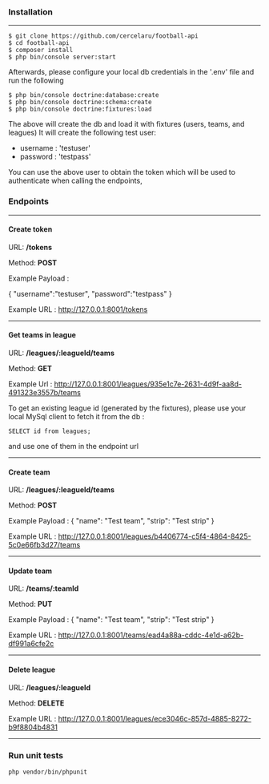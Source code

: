 ### Installation
---
```
$ git clone https://github.com/cercelaru/football-api
$ cd football-api
$ composer install
$ php bin/console server:start
```
Afterwards, please configure your local db credentials in the '.env' file and run the following
```
$ php bin/console doctrine:database:create
$ php bin/console doctrine:schema:create
$ php bin/console doctrine:fixtures:load
```
The above will create the db and load it with fixtures (users, teams, and leagues)
It will create the following test user:
- username : 'testuser'
- password : 'testpass'

You can use the above user to obtain the token which will be used to authenticate when calling the endpoints,


### Endpoints
---
#### Create token
URL: **/tokens**

Method: **POST**

Example Payload : 

{
	"username":"testuser",
	"password":"testpass"
}

Example URL : 
http://127.0.0.1:8001/tokens

---
#### Get teams in league
URL: **/leagues/:leagueId/teams**

Method: **GET**

Example Url : 
http://127.0.0.1:8001/leagues/935e1c7e-2631-4d9f-aa8d-491323e3557b/teams

To get an existing league id (generated by the fixtures), please use your local MySql client to fetch it from the db :
```
SELECT id from leagues;
```
and use one of them in the endpoint url

---
#### Create team
URL: **/leagues/:leagueId/teams**

Method: **POST**

Example Payload : 
{
  "name": "Test team",
  "strip": "Test strip"
}

Example URL : 
http://127.0.0.1:8001/leagues/b4406774-c5f4-4864-8425-5c0e66fb3d27/teams

---
#### Update team
URL: **/teams/:teamId**

Method: **PUT**

Example Payload : 
{
  "name": "Test team",
  "strip": "Test strip"
}

Example URL : 
http://127.0.0.1:8001/teams/ead4a88a-cddc-4e1d-a62b-df991a6cfe2c

---
#### Delete league
URL: **/leagues/:leagueId**

Method: **DELETE**


Example URL : 
http://127.0.0.1:8001/leagues/ece3046c-857d-4885-8272-b9f8804b4831

---


### Run unit tests
```
php vendor/bin/phpunit
```

